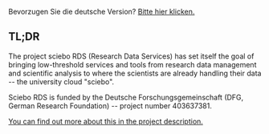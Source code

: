 Bevorzugen Sie die deutsche Version? [Bitte hier klicken.](/de)

## TL;DR

The project sciebo RDS (Research Data Services) has set itself the goal of bringing low-threshold services and tools from research data management and scientific analysis to where the scientists are already handling their data -- the university cloud "sciebo".

Sciebo RDS is funded by the Deutsche Forschungsgemeinschaft (DFG, German Research Foundation) -- project number 403637381.

[You can find out more about this in the project description.](/page/about/)
